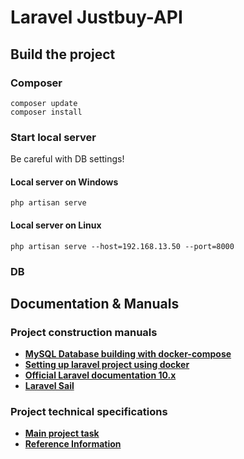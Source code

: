 # Laravel Justbuy-API

## Build the project

### Composer

```
composer update
composer install
```

### Start local server
Be careful with DB settings!

#### Local server on Windows
```
php artisan serve
```
#### Local server on Linux
```
php artisan serve --host=192.168.13.50 --port=8000
```
### DB

[comment]: <> (- **[bike-store.zip]&#40;https://github.com/OleGK4/bike-store/files/11731639/bike-store.zip&#41;**)


## Documentation & Manuals

### Project construction manuals
- **[MySQL Database building with docker-compose](https://blog.christian-schou.dk/creating-and-running-a-mysql-database-with-docker-compose/)**
- **[Setting up laravel project using docker](https://ianclemence.medium.com/setting-up-laravel-project-using-docker-step-by-step-guide-7c5720fbc2c8)**
- **[Official Laravel documentation 10.x](https://laravel.com/docs/10.x/installation)**
- **[Laravel Sail](https://laravel.com/docs/10.x/sail)**

### Project technical specifications
- **[Main project task](https://drive.google.com/file/d/1yrf9owiFWKTs9_mSJ8b3uNbMHiws2yex/view)**
- **[Reference Information](https://drive.google.com/file/d/1Z8JzIJNVQ6meGYe-ckjD_N6yE0knP9wX/view)**
